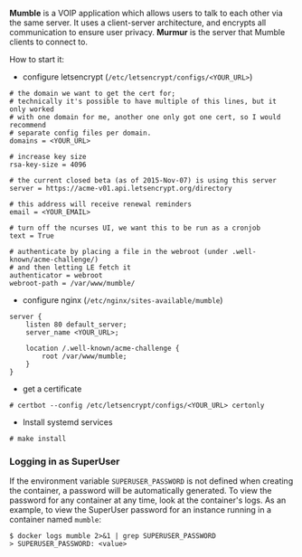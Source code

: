 **Mumble** is a VOIP application which allows users to talk to each other via
the same server. It uses a client-server architecture, and encrypts all
communication to ensure user privacy. **Murmur** is the server that Mumble
clients to connect to.

How to start it:

* configure letsencrypt (`/etc/letsencrypt/configs/<YOUR_URL>`)

```
# the domain we want to get the cert for;
# technically it's possible to have multiple of this lines, but it only worked
# with one domain for me, another one only got one cert, so I would recommend
# separate config files per domain.
domains = <YOUR_URL>

# increase key size
rsa-key-size = 4096

# the current closed beta (as of 2015-Nov-07) is using this server
server = https://acme-v01.api.letsencrypt.org/directory

# this address will receive renewal reminders
email = <YOUR_EMAIL>

# turn off the ncurses UI, we want this to be run as a cronjob
text = True

# authenticate by placing a file in the webroot (under .well-known/acme-challenge/)
# and then letting LE fetch it
authenticator = webroot
webroot-path = /var/www/mumble/
```

* configure nginx (`/etc/nginx/sites-available/mumble`)

```
server {
    listen 80 default_server;
    server_name <YOUR_URL>;

    location /.well-known/acme-challenge {
        root /var/www/mumble;
    }
}
```

* get a certificate

```
# certbot --config /etc/letsencrypt/configs/<YOUR_URL> certonly
```

* Install systemd services
```
# make install
```

### Logging in as SuperUser

If the environment variable `SUPERUSER_PASSWORD` is not defined when creating
the container, a password will be automatically generated. To view the password
for any container at any time, look at the container's logs.
As an example, to view the SuperUser password for an instance running in a container
named `mumble`:

```
$ docker logs mumble 2>&1 | grep SUPERUSER_PASSWORD
> SUPERUSER_PASSWORD: <value>
```
